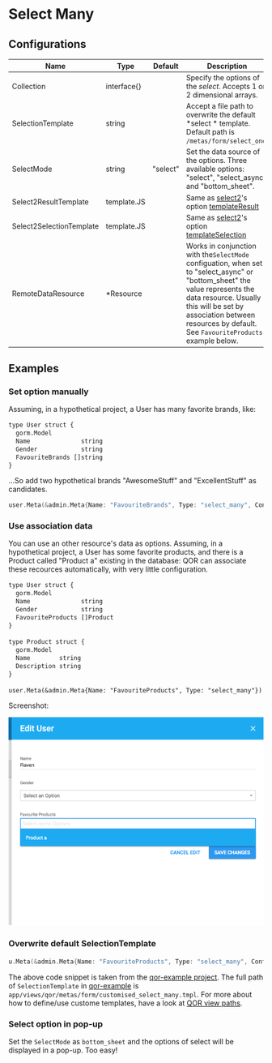 # Select Many

## Configurations

| Name | Type | Default | Description |
| --- | --- | --- | --- |
| Collection | interface{} |  | Specify the options of the *select*. Accepts 1 or 2 dimensional arrays. |
| SelectionTemplate | string |  | Accept a file path to overwrite the default *select * template. Default path is `/metas/form/select_one`. |
| SelectMode | string | "select" | Set the data source of the options. Three available options: "select", "select_async" and "bottom_sheet". |
| Select2ResultTemplate | template.JS |  | Same as [select2](https://select2.github.io)'s option [templateResult](https://select2.github.io/options.html#can-i-change-how-the-placeholder-looks) |
| Select2SelectionTemplate | template.JS |  | Same as [select2](https://select2.github.io)'s option [templateSelection](https://select2.github.io/options.html#templateSelection) |
| RemoteDataResource | *Resource |  | Works in conjunction with the`SelectMode` configuation, when set to "select_async" or "bottom_sheet" the value represents the data resource. Usually this will be set by association between resources by default. See `FavouriteProducts` example below. |

## Examples

### Set option manually

Assuming, in a hypothetical project, a User has many favorite brands, like:

```
type User struct {
  gorm.Model
  Name              string
  Gender            string
  FavouriteBrands []string
}
```

...So add two hypothetical brands "AwesomeStuff" and "ExcellentStuff" as candidates.

```go
user.Meta(&admin.Meta{Name: "FavouriteBrands", Type: "select_many", Config: &admin.SelectManyConfig{Collection: []string{"AwesomeStuff", "ExcellentStuff"}}})
```

### Use association data

You can use an other resource's data as options. Assuming, in a hypothetical project, a User has some favorite products, and there is a Product called "Product a" existing in the database: QOR can associate these recources automatically, with very little configuration.

```
type User struct {
  gorm.Model
  Name              string
  Gender            string
  FavouriteProducts []Product
}

type Product struct {
  gorm.Model
  Name        string
  Description string
}

user.Meta(&admin.Meta{Name: "FavouriteProducts", Type: "select_many"})
```

Screenshot:

![select many: nested form](select_many_with_other_objects.png)


### Overwrite default SelectionTemplate

```go
u.Meta(&admin.Meta{Name: "FavouriteProducts", Type: "select_many", Config: &admin.SelectManyConfig{Collection: []string{"ASICS", "Lacoste"}, SelectionTemplate: "metas/form/customised_select_many.tmpl"}})
```

The above code snippet is taken from the [qor-example project](https://github.com/qor/qor-example). The full path of `SelectionTemplate` in [qor-example](https://github.com/qor/qor-example) is `app/views/qor/metas/form/customised_select_many.tmpl`. For more about how to define/use custome templates, have a look at [QOR view paths](../chapter2/theme.md#customize-views).

### Select option in pop-up

Set the `SelectMode` as `bottom_sheet` and the options of select will be displayed in a pop-up. Too easy!
